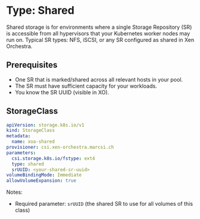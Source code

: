 # Type: Shared

Shared storage is for environments where a single Storage Repository (SR) is accessible from all hypervisors that your Kubernetes worker nodes may run on. Typical SR types: NFS, iSCSI, or any SR configured as shared in Xen Orchestra.

## Prerequisites

- One SR that is marked/shared across all relevant hosts in your pool.
- The SR must have sufficient capacity for your workloads.
- You know the SR UUID (visible in XO).

## StorageClass

```yaml
apiVersion: storage.k8s.io/v1
kind: StorageClass
metadata:
  name: xoa-shared
provisioner: csi.xen-orchestra.marcsi.ch
parameters:
  csi.storage.k8s.io/fstype: ext4
  type: shared
  srUUID: <your-shared-sr-uuid>
volumeBindingMode: Immediate
allowVolumeExpansion: true
```

Notes:
- Required parameter: `srUUID` (the shared SR to use for all volumes of this class)

